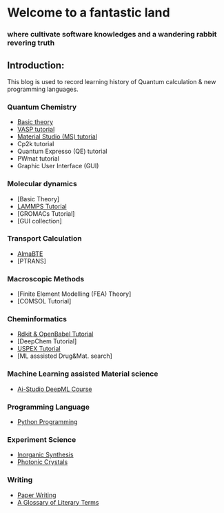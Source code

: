 # Welcome to a fantastic land
### where cultivate software knowledges and a wandering rabbit revering truth

## Introduction:
This blog is used to record learning history of Quantum calculation & new programming languages.
### Quantum Chemistry
  - [Basic theory](./QC/Basic_theory.html)
  - [VASP tutorial](./QC/vasp-tut/index.html)
  - [Material Studio (MS) tutorial](./QC/MS_tutorial.html)
  - Cp2k tutorial
  - Quantum Expresso (QE) tutorial
  - PWmat tutorial
  - Graphic User Interface (GUI)

### Molecular dynamics
  - [Basic Theory]
  - [LAMMPS Tutorial](./MD/LAMMPS_Tutorial.html)
  - [GROMACs Tutorial]
  - [GUI collection]

### Transport Calculation
  - [AlmaBTE](http://www.almabte.eu/files/UPLOADS/html/index.html)
  - [PTRANS]

### Macroscopic Methods
  - [Finite Element Modelling (FEA) Theory]
  - [COMSOL Tutorial]

### Cheminformatics
  - [Rdkit & OpenBabel Tutorial](./CI/Rdkit_Tutorial.html)
  - [DeepChem Tutorial]
  - [USPEX Tutorial](./CI/USPEX_Tutorials.html)
  - [ML asssisted Drug&Mat. search]
  
### Machine Learning assisted Material science
  - [Ai-Studio DeepML Course](./ML/Ai-Studio.html)
  
### Programming Language
  - [Python Programming](./PL/python_programming.html)

### Experiment Science
- [Inorganic Synthesis](./QC/inorganic_synthesis.html)
- [Photonic Crystals](./QC/photonic_crystals.html)

### Writing
- [Paper Writing](./W/paper_writing.html)
- [A Glossary of Literary Terms](./W/A_glossary_of_literary_term.html)
